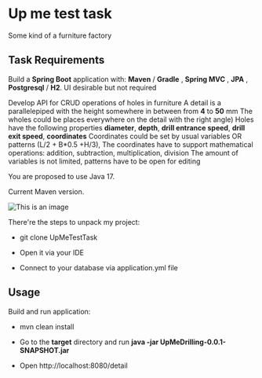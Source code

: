 # Up me test task

Some kind of a furniture factory

## Task Requirements

Build a **Spring Boot** application with: **Maven** / **Gradle** , **Spring MVC** , **JPA** , **Postgresql** / **H2**.
UI desirable but not required

Develop API for CRUD operations of holes in furniture 
A detail is a parallelepiped with the height somewhere in between from **4** to **50** mm
The wholes could be places everywhere on the detail with the right angle)
Holes have the following properties **diameter**, **depth**, **drill entrance speed**, **drill exit speed**, **coordinates** 
Coordinates could be set by usual variables OR patterns (L/2 + B*0.5 +H/3), 
The coordinates have to support mathematical operations: addition, subtraction, multiplication, division
The amount of variables is not limited, patterns have to be open for editing

You are proposed to use Java 17.

Current Maven version.

![This is an image](https://i.ibb.co/5M5bxcm/image.png)

There're the steps to unpack my project: 

* git clone UpMeTestTask

* Open it via your IDE

* Connect to your database via application.yml file

## Usage

Build and run application:

* mvn clean install

* Go to the **target**  directory and run **java -jar UpMeDrilling-0.0.1-SNAPSHOT.jar**

* Open http://localhost:8080/detail
